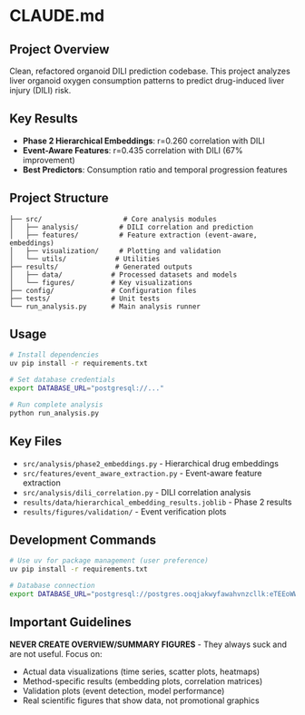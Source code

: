 # CLAUDE.md

## Project Overview

Clean, refactored organoid DILI prediction codebase. This project analyzes liver organoid oxygen consumption patterns to predict drug-induced liver injury (DILI) risk.

## Key Results

- **Phase 2 Hierarchical Embeddings**: r=0.260 correlation with DILI
- **Event-Aware Features**: r=0.435 correlation with DILI (67% improvement)
- **Best Predictors**: Consumption ratio and temporal progression features

## Project Structure

```
├── src/                    # Core analysis modules
│   ├── analysis/          # DILI correlation and prediction
│   ├── features/          # Feature extraction (event-aware, embeddings)
│   ├── visualization/     # Plotting and validation
│   └── utils/            # Utilities
├── results/              # Generated outputs
│   ├── data/            # Processed datasets and models
│   └── figures/         # Key visualizations
├── config/              # Configuration files
├── tests/               # Unit tests
└── run_analysis.py      # Main analysis runner

```

## Usage

```bash
# Install dependencies
uv pip install -r requirements.txt

# Set database credentials
export DATABASE_URL="postgresql://..."

# Run complete analysis
python run_analysis.py
```

## Key Files

- `src/analysis/phase2_embeddings.py` - Hierarchical drug embeddings
- `src/features/event_aware_extraction.py` - Event-aware feature extraction  
- `src/analysis/dili_correlation.py` - DILI correlation analysis
- `results/data/hierarchical_embedding_results.joblib` - Phase 2 results
- `results/figures/validation/` - Event verification plots

## Development Commands

```bash
# Use uv for package management (user preference)
uv pip install -r requirements.txt

# Database connection
export DATABASE_URL="postgresql://postgres.ooqjakwyfawahvnzcllk:eTEEoWWGExovyChe@aws-0-eu-west-1.pooler.supabase.com:5432/postgres"
```

## Important Guidelines

**NEVER CREATE OVERVIEW/SUMMARY FIGURES** - They always suck and are not useful. Focus on:
- Actual data visualizations (time series, scatter plots, heatmaps)
- Method-specific results (embedding plots, correlation matrices)  
- Validation plots (event detection, model performance)
- Real scientific figures that show data, not promotional graphics
